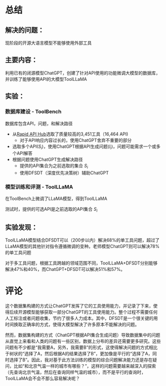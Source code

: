 # 总结

## 解决的问题：

现阶段的开源大语言模型不能够使用外部工具

## 主要内容：

利用已有的闭源模型ChatGPT，创建了针对API使用的功能微调大模型的数据库，并训练了能够使用API的大模型ToolLLaMA

## 实验：

### 数据库建设 - ToolBench

数据库包含API，问题，和解决路径

- 从[Rapid API Hub](https://rapidapi.com/hub)选取了质量较高的3,451工具（16,464 API)
  - 对于API响应内容过长的，使用ChatGPT舍弃不重要的部分
- 选取多个API($S_i$)，使用ChatGPT根据API生成问题($I_i$)，问题可能需求一个或多个API解答
- 根据问题使用ChatGPT生成解决路径
  - 提供的API集合为之前选取的集合 $S_i$
  - 使用DFSDT（深度优先决策树）辅助ChatGPT

### 模型训练和评测 - ToolLLaMA

在ToolBench上微调了LLaMA模型，得到ToolLLaMA

测试时，提供的可选API是之前选取的API集合 $S_i$

## 实验发现：

ToolLLaMA模型结合DFSDT可以（200步以内）解决68%的单工具问题，超过了LLaMA模型的其他针对指令遵循微调的变种。老师模型ChatGPT则可以解决78%的单工具问题

对于多工具问题，根据工具跨越的领域范围不同，ToolLLaMA+DFSDT分别能够解决47%和40%，而ChatGPT+DFSDT可以解决51%和57%。

# 评论

这个数据集构建的方式让ChatGPT发挥了它的工具使用能力，并记录了下来，使得后续开源模型能够获取一部分ChatGPT的工具使用能力。整个过程不需要任何人工标注或者问题收集，节约了很多人力成本。其中，DFSDT是一个很关键的用时间换取正确率的方式，使得大模型解决了许多原本不能解决的问题。

然而，数据集构建的方式（ChatGPT根据API集合生成问题）导致数据集中的问题从直觉上来看和人类的问题有一些区别，数据上分布的差异还需要更多研究。这些问题有不少都是“我需要A，另外，我需要B”的形式，这使得解决问题的方式相比于树状的“选择了A，然后根据A的结果选择了B”，更加像是平行的“选择了A，同时选择了B”。因此，我对基于此方法训练的模型的综合问题解决能力还是存在疑问，比如“和北京气温一样的城市有哪些？”，这样的问题需要越来越深入的探索（先查询北京气温，然后在查询同样气温的城市），而不是平行的查询时，ToolLLaMA会不会不那么容易解决呢？
